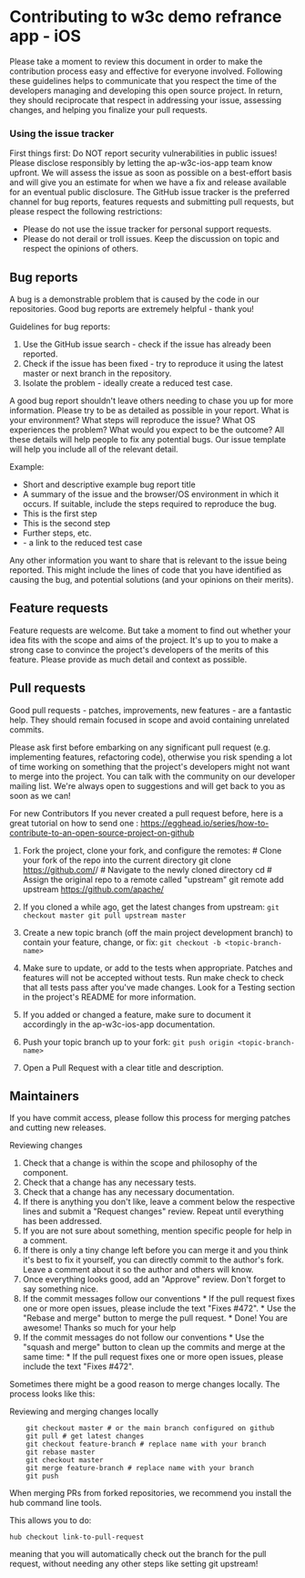 # Contributing to w3c demo refrance app - iOS

Please take a moment to review this document in order to make the contribution process easy and effective for everyone involved.
Following these guidelines helps to communicate that you respect the time of the developers managing and developing this open source project. In return, they should reciprocate that respect in addressing your issue, assessing changes, and helping you finalize your pull requests.

### Using the issue tracker
First things first: Do NOT report security vulnerabilities in public issues! Please disclose responsibly by letting the ap-w3c-ios-app team know upfront. We will assess the issue as soon as possible on a best-effort basis and will give you an estimate for when we have a fix and release available for an eventual public disclosure.
The GitHub issue tracker is the preferred channel for bug reports, features requests and submitting pull requests, but please respect the following restrictions:
*   Please do not use the issue tracker for personal support requests.
*   Please do not derail or troll issues. Keep the discussion on topic and respect the opinions of others.


## Bug reports
A bug is a demonstrable problem that is caused by the code in our repositories. Good bug reports are extremely helpful - thank you!

Guidelines for bug reports:
1.    Use the GitHub issue search - check if the issue has already been reported.
2.    Check if the issue has been fixed - try to reproduce it using the latest master or next branch in the repository.
3.    Isolate the problem - ideally create a reduced test case.

A good bug report shouldn't leave others needing to chase you up for more information. Please try to be as detailed as possible in your report. What is your environment? What steps will reproduce the issue? What OS experiences the problem? What would you expect to be the outcome? All these details will help people to fix any potential bugs. Our issue template will help you include all of the relevant detail.

Example:
*   Short and descriptive example bug report title
*   A summary of the issue and the browser/OS environment in which it occurs. If     suitable, include the steps required to reproduce the bug.
*   This is the first step
*   This is the second step
*   Further steps, etc.
*   <url> - a link to the reduced test case

Any other information you want to share that is relevant to the issue being reported. This might include the lines of code that you have identified as causing the bug, and potential solutions (and your opinions on their merits).


## Feature requests
Feature requests are welcome. But take a moment to find out whether your idea fits with the scope and aims of the project. It's up to you to make a strong case to convince the project's developers of the merits of this feature. Please provide as much detail and context as possible.

## Pull requests
Good pull requests - patches, improvements, new features - are a fantastic help. They should remain focused in scope and avoid containing unrelated commits.

Please ask first before embarking on any significant pull request (e.g. implementing features, refactoring code), otherwise you risk spending a lot of time working on something that the project's developers might not want to merge into the project. You can talk with the community on our developer mailing list. We're always open to suggestions and will get back to you as soon as we can!

For new Contributors If you never created a pull request before, here is a great tutorial on how to send one : https://egghead.io/series/how-to-contribute-to-an-open-source-project-on-github

1.    Fork the project, clone your fork, and configure the remotes:
            # Clone your fork of the repo into the current directory
            git clone https://github.com/<your-username>/<repo-name>
            # Navigate to the newly cloned directory
            cd <repo-name>
            # Assign the original repo to a remote called "upstream"
            git remote add upstream https://github.com/apache/<repo-name>

2.    If you cloned a while ago, get the latest changes from upstream:
    ```
    git checkout master
    git pull upstream master
    ```

3.    Create a new topic branch (off the main project development branch) to contain your feature, change, or fix:
    ```
    git checkout -b <topic-branch-name>
    ```

4.    Make sure to update, or add to the tests when appropriate. Patches and features will not be accepted without tests. Run make check to check that all tests pass after you've made changes. Look for a Testing section in the project's README for more information.

5.    If you added or changed a feature, make sure to document it accordingly in the ap-w3c-ios-app documentation.

6.    Push your topic branch up to your fork:
    ```
    git push origin <topic-branch-name>
    ```

7.    Open a Pull Request with a clear title and description.

## Maintainers

If you have commit access, please follow this process for merging patches and cutting new releases.

Reviewing changes

1.    Check that a change is within the scope and philosophy of the component.
2.    Check that a change has any necessary tests.
3.    Check that a change has any necessary documentation.
4.    If there is anything you don't like, leave a comment below the respective lines and submit a "Request changes" review. Repeat until everything has been addressed.
5.    If you are not sure about something, mention specific people for help in a comment.
6.    If there is only a tiny change left before you can merge it and you think it's best to fix it yourself, you can directly commit to the author's fork. Leave a comment about it so the author and others will know.
7.    Once everything looks good, add an "Approve" review. Don't forget to say something nice.
8.    If the commit messages follow our conventions
    *   If the pull request fixes one or more open issues, please include the text "Fixes #472".
    *  Use the "Rebase and merge" button to merge the pull request.
    *   Done! You are awesome! Thanks so much for your help
9.    If the commit messages do not follow our conventions
    *   Use the "squash and merge" button to clean up the commits and merge at the same time:
    *   If the pull request fixes one or more open issues, please include the text "Fixes #472".

Sometimes there might be a good reason to merge changes locally. The process looks like this:

Reviewing and merging changes locally
```
    git checkout master # or the main branch configured on github
    git pull # get latest changes
    git checkout feature-branch # replace name with your branch
    git rebase master
    git checkout master
    git merge feature-branch # replace name with your branch
    git push
```
When merging PRs from forked repositories, we recommend you install the hub command line tools.

This allows you to do:
```
hub checkout link-to-pull-request
```
meaning that you will automatically check out the branch for the pull request, without needing any other steps like setting git upstream!
